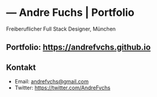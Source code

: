 # — Andre Fuchs | Portfolio
Freiberuflicher Full Stack Designer, München

## Portfolio: https://andrefvchs.github.io

## Kontakt
* Email: andrefvchs@gmail.com
* Twitter: https://twitter.com/AndreFvchs
